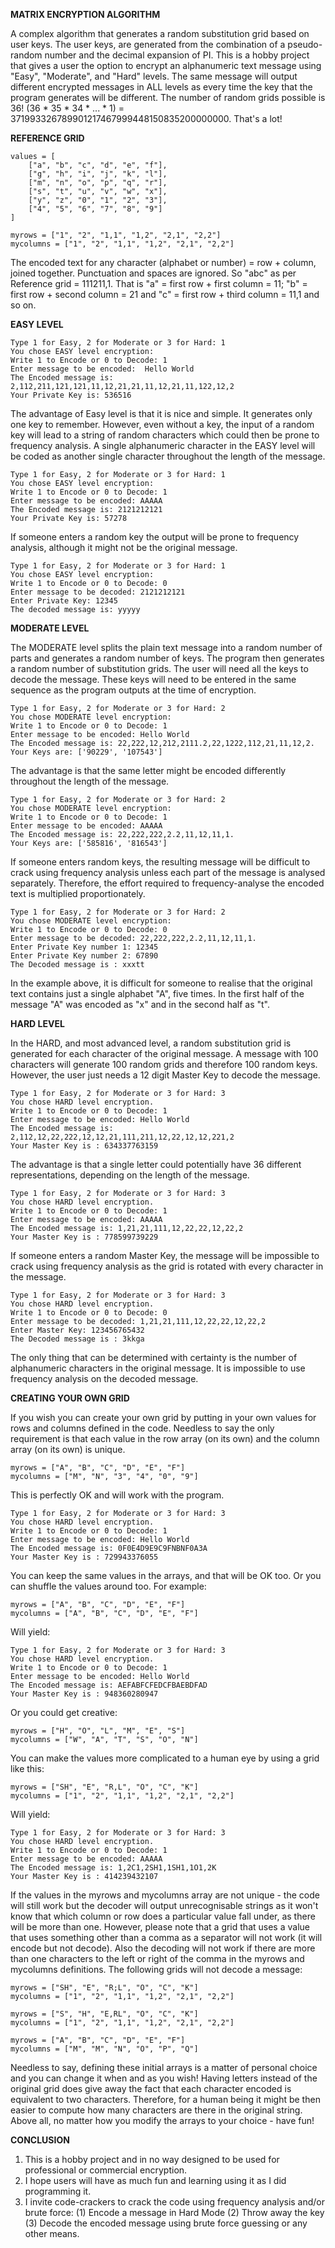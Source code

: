 **MATRIX ENCRYPTION ALGORITHM**

A complex algorithm that generates a random substitution grid based on user keys. The user keys, are generated from the combination of a pseudo-random number and the decimal expansion of PI.
This is a hobby project that gives a user the option to encrypt an alphanumeric text message using "Easy", "Moderate", and "Hard" levels.
The same message will output different encrypted messages in ALL levels as every time the key that the program generates will be different. The number of random grids possible is 36! (36 * 35 * 34 * ... * 1) = 371993326789901217467999448150835200000000. That's a lot!

**REFERENCE GRID**
```
values = [
    ["a", "b", "c", "d", "e", "f"],
    ["g", "h", "i", "j", "k", "l"],
    ["m", "n", "o", "p", "q", "r"],
    ["s", "t", "u", "v", "w", "x"],
    ["y", "z", "0", "1", "2", "3"],
    ["4", "5", "6", "7", "8", "9"]
]

myrows = ["1", "2", "1,1", "1,2", "2,1", "2,2"]
mycolumns = ["1", "2", "1,1", "1,2", "2,1", "2,2"]
```
The encoded text for any character (alphabet or number) = row + column, joined together. Punctuation and spaces are ignored. So "abc" as per Reference grid = 111211,1. That is "a" = first row + first column = 11; "b" = first row + second column = 21 and "c" = first row + third column = 11,1 and so on.

**EASY LEVEL**
```
Type 1 for Easy, 2 for Moderate or 3 for Hard: 1
You chose EASY level encryption: 
Write 1 to Encode or 0 to Decode: 1
Enter message to be encoded:  Hello World
The Encoded message is: 2,112,211,121,121,11,12,21,21,11,12,21,11,122,12,2
Your Private Key is: 536516
```
The advantage of Easy level is that it is nice and simple. It generates only one key to remember. However, even without a key, the input of a random key will lead to a string of random characters which could then be prone to frequency analysis. A single alphanumeric character in the EASY level will be coded as another single character throughout the length of the message.
```
Type 1 for Easy, 2 for Moderate or 3 for Hard: 1
You chose EASY level encryption: 
Write 1 to Encode or 0 to Decode: 1
Enter message to be encoded: AAAAA
The Encoded message is: 2121212121
Your Private Key is: 57278
```
If someone enters a random key the output will be prone to frequency analysis, although it might not be the original message.
```
Type 1 for Easy, 2 for Moderate or 3 for Hard: 1
You chose EASY level encryption: 
Write 1 to Encode or 0 to Decode: 0
Enter message to be decoded: 2121212121
Enter Private Key: 12345
The decoded message is: yyyyy
```

**MODERATE LEVEL**

The MODERATE level splits the plain text message into a random number of parts and generates a random number of keys. The program then generates a random number of substitution grids.
The user will need all the keys to decode the message. These keys will need to be entered in the same sequence as the program outputs at the time of encryption.
```
Type 1 for Easy, 2 for Moderate or 3 for Hard: 2
You chose MODERATE level encryption: 
Write 1 to Encode or 0 to Decode: 1
Enter message to be encoded: Hello World
The Encoded message is: 22,222,12,212,2111.2,22,1222,112,21,11,12,2.
Your Keys are: ['90229', '107543']
```
The advantage is that the same letter might be encoded differently throughout the length of the message.
```
Type 1 for Easy, 2 for Moderate or 3 for Hard: 2
You chose MODERATE level encryption: 
Write 1 to Encode or 0 to Decode: 1
Enter message to be encoded: AAAAA
The Encoded message is: 22,222,222,2.2,11,12,11,1.
Your Keys are: ['585816', '816543']
```
If someone enters random keys, the resulting message will be difficult to crack using frequency analysis unless each part of the message is analysed separately. Therefore, the effort required to frequency-analyse the encoded text is multiplied proportionately.
```
Type 1 for Easy, 2 for Moderate or 3 for Hard: 2
You chose MODERATE level encryption: 
Write 1 to Encode or 0 to Decode: 0
Enter message to be decoded: 22,222,222,2.2,11,12,11,1.
Enter Private Key number 1: 12345
Enter Private Key number 2: 67890
The Decoded message is : xxxtt
```
In the example above, it is difficult for someone to realise that the original text contains just a single alphabet "A", five times. In the first half of the message "A" was encoded as "x" and in the second half as "t".

**HARD LEVEL**

In the HARD, and most advanced level, a random substitution grid is generated for each character of the original message. A message with 100 characters will generate 100 random grids and therefore 100 random keys. However, the user just needs a 12 digit Master Key to decode the message.
```
Type 1 for Easy, 2 for Moderate or 3 for Hard: 3
You chose HARD level encryption.
Write 1 to Encode or 0 to Decode: 1
Enter message to be encoded: Hello World
The Encoded message is: 2,112,12,22,222,12,12,21,111,211,12,22,12,12,221,2
Your Master Key is : 634337763159
```
The advantage is that a single letter could potentially have 36 different representations, depending on the length of the message.
```
Type 1 for Easy, 2 for Moderate or 3 for Hard: 3
You chose HARD level encryption.
Write 1 to Encode or 0 to Decode: 1
Enter message to be encoded: AAAAA
The Encoded message is: 1,21,21,111,12,22,22,12,22,2
Your Master Key is : 778599739229
```
If someone enters a random Master Key, the message will be impossible to crack using frequency analysis as the grid is rotated with every character in the message.
```
Type 1 for Easy, 2 for Moderate or 3 for Hard: 3
You chose HARD level encryption.
Write 1 to Encode or 0 to Decode: 0
Enter message to be decoded: 1,21,21,111,12,22,22,12,22,2
Enter Master Key: 123456765432
The Decoded message is : 3kkga
```
The only thing that can be determined with certainty is the number of alphanumeric characters in the original message. It is impossible to use frequency analysis on the decoded message.

**CREATING YOUR OWN GRID**

If you wish you can create your own grid by putting in your own values for rows and columns defined in the code. Needless to say the only requirement is that each value in the row array (on its own) and the column array (on its own) is unique.
```This is perfectly OK.
myrows = ["A", "B", "C", "D", "E", "F"]
mycolumns = ["M", "N", "3", "4", "0", "9"]
```
This is perfectly OK and will work with the program.
```
Type 1 for Easy, 2 for Moderate or 3 for Hard: 3
You chose HARD level encryption.
Write 1 to Encode or 0 to Decode: 1
Enter message to be encoded: Hello World
The Encoded message is: 0F0E4D9E9C9FNBNF0A3A
Your Master Key is : 729943376055
```
You can keep the same values in the arrays, and that will be OK too. Or you can shuffle the values around too. For example:
```
myrows = ["A", "B", "C", "D", "E", "F"]
mycolumns = ["A", "B", "C", "D", "E", "F"]
```
Will yield:
```
Type 1 for Easy, 2 for Moderate or 3 for Hard: 3
You chose HARD level encryption.
Write 1 to Encode or 0 to Decode: 1
Enter message to be encoded: Hello World
The Encoded message is: AEFABFCFEDCFBAEBDFAD
Your Master Key is : 948360280947
```
Or you could get creative:
```
myrows = ["H", "O", "L", "M", "E", "S"]
mycolumns = ["W", "A", "T", "S", "O", "N"]
```
You can make the values more complicated to a human eye by using a grid like this:
```
myrows = ["SH", "E", "R,L", "O", "C", "K"]
mycolumns = ["1", "2", "1,1", "1,2", "2,1", "2,2"]
```
Will yield:
```
Type 1 for Easy, 2 for Moderate or 3 for Hard: 3
You chose HARD level encryption.
Write 1 to Encode or 0 to Decode: 1
Enter message to be encoded: AAAAA
The Encoded message is: 1,2C1,2SH1,1SH1,1O1,2K
Your Master Key is : 414239432107
```
If the values in the myrows and mycolumns array are not unique - the code will still work but the decoder will output unrecognisable strings as it won't know that which column or row does a particular value fall under, as there will be more than one. However, please note that a grid that uses a value that uses something other than a comma as a separator will not work (it will encode but not decode). Also the decoding will not work if there are more than one characters to the left or right of the comma in the myrows and mycolumns definitions. The following grids will not decode a message:
```
myrows = ["SH", "E", "R;L", "O", "C", "K"]
mycolumns = ["1", "2", "1,1", "1,2", "2,1", "2,2"]

myrows = ["S", "H", "E,RL", "O", "C", "K"]
mycolumns = ["1", "2", "1,1", "1,2", "2,1", "2,2"]

myrows = ["A", "B", "C", "D", "E", "F"]
mycolumns = ["M", "M", "N", "O", "P", "Q"]
```
Needless to say, defining these initial arrays is a matter of personal choice and you can change it when and as you wish! Having letters instead of the original grid does give away the fact that each character encoded is equivalent to two characters. Therefore, for a human being it might be then easier to compute how many characters are there in the original string.
Above all, no matter how you modify the arrays to your choice - have fun!

**CONCLUSION**

1. This is a hobby project and in no way designed to be used for professional or commercial encryption.
2. I hope users will have as much fun and learning using it as I did programming it.
3. I invite code-crackers to crack the code using frequency analysis and/or brute force: (1) Encode a message in Hard Mode (2) Throw away the key (3) Decode the encoded message using brute force guessing or any other means.
